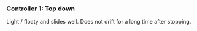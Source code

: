 ### Controller 1: Top down
Light / floaty and slides well. Does not drift for a long time after stopping.
